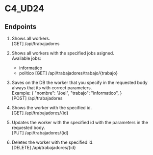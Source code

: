# C4_UD24

<h2>Endpoints</h2>

1) Shows all workers.<br>
[GET] /api/trabajadores<br>

2) Shows all workers with the specified jobs asigned.<br>
  Available jobs:
    - informatico
    - politico
[GET] /api/trabajadores/trabajo/{trabajo}<br>

3) Saves on the DB the worker that you specify in the requested body always that its with correct parameters.<br>
  Example:
    {
        "nombre": "Joel",
        "trabajo": "informatico",
    }<br>
[POST] /api/trabajadores<br>

4) Shows the worker with the specified id.<br>
[GET] /api/trabajadores/{id}<br>

5) Updates the worker with the specified id with the parameters in the requested body.<br>
[PUT] /api/trabajadores/{id}<br>

6) Deletes the worker with the specified id.<br>
[DELETE] /api/trabajadores/{id}<br>
